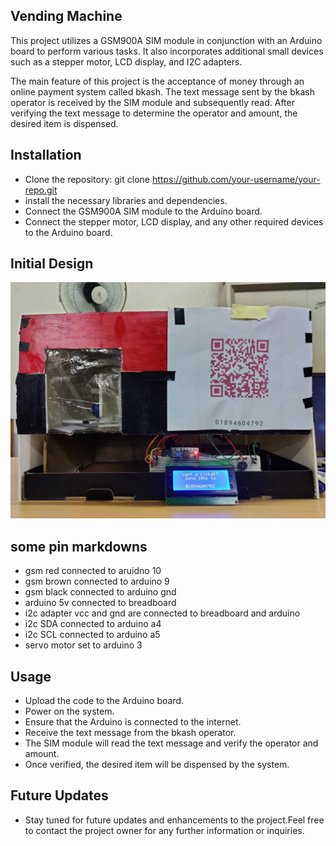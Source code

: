 
## Vending Machine

This project utilizes a GSM900A SIM module in conjunction with an Arduino board to perform various tasks. It also incorporates additional small devices such as a stepper motor, LCD display, and I2C adapters.

The main feature of this project is the acceptance of money through an online payment system called bkash. The text message sent by the bkash operator is received by the SIM module and subsequently read. After verifying the text message to determine the operator and amount, the desired item is dispensed.

## Installation
- Clone the repository: git clone https://github.com/your-username/your-repo.git
- install the necessary libraries and dependencies.
- Connect the GSM900A SIM module to the Arduino board.
- Connect the stepper motor, LCD display, and any other required devices to the Arduino board.
## Initial Design
![vending_machine](https://github.com/Ankon0048/Vending-Machine-pheripheral-project/blob/main/vending_machine.jpg)
## some pin markdowns
- gsm red connected to aruidno 10
- gsm brown connected to arduino 9
- gsm black connected to arduino gnd
- arduino 5v connected to breadboard
- i2c adapter vcc and gnd are connected to breadboard and arduino
- i2c SDA connected to arduino a4
- i2c SCL connected to arduino a5
- servo motor set to arduino 3
## Usage
- Upload the code to the Arduino board.
- Power on the system.
- Ensure that the Arduino is connected to the internet.
- Receive the text message from the bkash operator.
- The SIM module will read the text message and verify the operator and amount.
- Once verified, the desired item will be dispensed by the system.
## Future Updates
- Stay tuned for future updates and enhancements to the project.Feel free to contact the project owner for any further information or inquiries.
